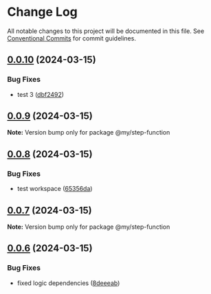 # Change Log

All notable changes to this project will be documented in this file.
See [Conventional Commits](https://conventionalcommits.org) for commit guidelines.

## [0.0.10](https://github.com/Iustin-Burlacu/monorepo-aws-lambda-lerna/compare/v0.0.9...v0.0.10) (2024-03-15)


### Bug Fixes

* test 3 ([dbf2492](https://github.com/Iustin-Burlacu/monorepo-aws-lambda-lerna/commit/dbf2492d93ae8cdae62c39a033c7d6742ec97f54))





## [0.0.9](https://github.com/Iustin-Burlacu/monorepo-aws-lambda-lerna/compare/v0.0.8...v0.0.9) (2024-03-15)

**Note:** Version bump only for package @my/step-function





## [0.0.8](https://github.com/Iustin-Burlacu/monorepo-aws-lambda-lerna/compare/v0.0.7...v0.0.8) (2024-03-15)


### Bug Fixes

* test workspace ([65356da](https://github.com/Iustin-Burlacu/monorepo-aws-lambda-lerna/commit/65356da7e75e4799e16097749a9328b1100714a8))





## [0.0.7](https://github.com/Iustin-Burlacu/monorepo-aws-lambda-lerna/compare/v0.0.6...v0.0.7) (2024-03-15)

**Note:** Version bump only for package @my/step-function





## [0.0.6](https://github.com/Iustin-Burlacu/monorepo-aws-lambda-lerna/compare/v0.0.5...v0.0.6) (2024-03-15)


### Bug Fixes

* fixed logic dependencies ([8deeeab](https://github.com/Iustin-Burlacu/monorepo-aws-lambda-lerna/commit/8deeeab358a041f052e0111493de1f238e7b9979))
